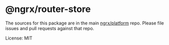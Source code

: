 @ngrx/router-store
=======

The sources for this package are in the main [ngrx/platform](https://github.com/ngrx/platform) repo. Please file issues and pull requests against that repo.

License: MIT
